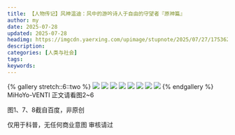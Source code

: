 ```yaml
---
title: 【人物传记】风神温迪：风中的游吟诗人于自由的守望者『原神篇』
author: my
date: 2025-07-28
updated: 2025-07-28
headimg: https://imgcdn.yaerxing.com/upimage/stupnote/2025/07/27/1753626785_19582208_6587.jpg
description: 
categories: [人类与社会]
tags: 
keywords: 
---
```


{% gallery stretch::6::two %}
![](https://imgcdn.yaerxing.com/upimage/stupnote/2025/07/27/1753626785_19582208_6587.jpg)
![](https://imgcdn.yaerxing.com/upimage/stupnote/2025/07/27/1753626786_19582208_9686.jpg)
![](https://imgcdn.yaerxing.com/upimage/stupnote/2025/07/27/1753626787_19582208_9928.jpg)
![](https://imgcdn.yaerxing.com/upimage/stupnote/2025/07/27/1753626788_19582208_9899.jpg)
![](https://imgcdn.yaerxing.com/upimage/stupnote/2025/07/27/1753626790_19582208_5394.jpg)
![](https://imgcdn.yaerxing.com/upimage/stupnote/2025/07/27/1753626791_19582208_7773.jpg)
![](https://imgcdn.yaerxing.com/upimage/stupnote/2025/07/27/1753626792_19582208_6372.jpg)
![](https://imgcdn.yaerxing.com/upimage/stupnote/2025/07/27/1753626793_19582208_5021.jpg)
{% endgallery %}
MiHoYo-VENTI
正文请看图2~6

图1、7、8截自百度，非原创

仅用于科普，无任何商业意图
审核请过
